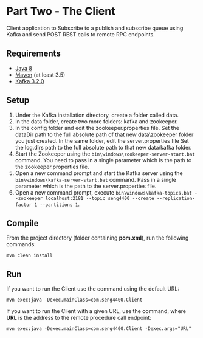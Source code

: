 Part Two - The Client
==================

Client application to Subscribe to a publish and subscribe queue using Kafka and send POST REST calls to remote RPC
endpoints.

## Requirements

* [Java 8](http://www.oracle.com/technetwork/java/javase/downloads/index.html)
* [Maven](https://maven.apache.org/download.cgi) (at least 3.5)
* [Kafka 3.2.0](https://kafka.apache.org/downloads)

## Setup

1.  Under the Kafka installation directory, create a folder called data.
2.  In the data folder, create two more folders: kafka and zookeeper.
3.  In the config folder and edit the zookeeper.properties file.
    Set the dataDir path to the full absolute path of that new data\zookeeper
    folder you just created. In the same folder, edit the server.properties file
    Set the log.dirs path to the full absolute path to that new data\kafka folder.
4.  Start the Zookeeper using the `bin\windows\zookeeper-server-start.bat` command.
    You need to pass in a single parameter which is the path to the zookeeper.properties file.
5.  Open a new command prompt and start the Kafka server using the
    `bin\windows\kafka-server-start.bat` command. Pass in a single parameter which is the
    path to the server.properties file.
6.  Open a new command prompt, execute
    `bin\windows\kafka-topics.bat --zookeeper localhost:2181 --topic seng4400 --create
    --replication-factor 1 --partitions 1`.

## Compile

From the project directory (folder containing **pom.xml**), run the following commands:

    mvn clean install

## Run

If you want to run the Client use the command using the default URL:

    mvn exec:java -Dexec.mainClass=com.seng4400.Client

If you want to run the Client with a given URL, use the command, where **URL** is the address to the remote procedure
call endpoint:

    mvn exec:java -Dexec.mainClass=com.seng4400.Client -Dexec.args="URL"